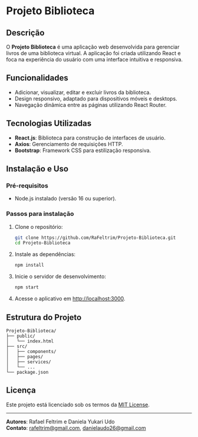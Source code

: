 # Projeto Biblioteca

## Descrição
O **Projeto Biblioteca** é uma aplicação web desenvolvida para gerenciar livros de uma biblioteca virtual. A aplicação foi criada utilizando React e foca na experiência do usuário com uma interface intuitiva e responsiva.

## Funcionalidades
- Adicionar, visualizar, editar e excluir livros da biblioteca.
- Design responsivo, adaptado para dispositivos móveis e desktops.
- Navegação dinâmica entre as páginas utilizando React Router.

## Tecnologias Utilizadas
- **React.js**: Biblioteca para construção de interfaces de usuário.
- **Axios**: Gerenciamento de requisições HTTP.
- **Bootstrap**: Framework CSS para estilização responsiva.

## Instalação e Uso
### Pré-requisitos
- Node.js instalado (versão 16 ou superior).

### Passos para instalação
1. Clone o repositório:
   ```bash
   git clone https://github.com/RaFeltrim/Projeto-Biblioteca.git
   cd Projeto-Biblioteca
   ```

2. Instale as dependências:
   ```bash
   npm install
   ```

3. Inicie o servidor de desenvolvimento:
   ```bash
   npm start
   ```

4. Acesse o aplicativo em [http://localhost:3000](http://localhost:3000).

## Estrutura do Projeto
```
Projeto-Biblioteca/
├── public/
│   └── index.html
├── src/
│   ├── components/
│   ├── pages/
│   ├── services/
│   └── ...
└── package.json
```

## Licença
Este projeto está licenciado sob os termos da [MIT License](LICENSE).

---
**Autores**: Rafael Feltrim e Daniela Yukari Udo  
**Contato**: [rafeltrim@gmail.com](mailto:rafeltrim@gmail.com), [danielaudo26@gmail.com](mailto:danielaudo26@gmail.com)
